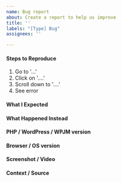 ```yaml
---
name: Bug report
about: Create a report to help us improve
title: ''
labels: "[Type] Bug"
assignees: ''

---
```


<!-- Thanks for contributing to WPJM! Pick a clear title ("Job Dashboard: Show the posted date of the jobs") and proceed. -->

#### Steps to Reproduce
1. Go to '...'
2. Click on '....'
3. Scroll down to '....'
4. See error

#### What I Expected


#### What Happened Instead


#### PHP / WordPress / WPJM version


#### Browser / OS version


#### Screenshot / Video


#### Context / Source
<!-- Optional: share your unique context to help us understand your perspective. -->



<!--
PLEASE NOTE
- These comments won't show up when you submit the issue.
- Everything is optional, but try to add as many details as possible.

Helpful tips for screenshots:
https://en.support.wordpress.com/make-a-screenshot/
-->
